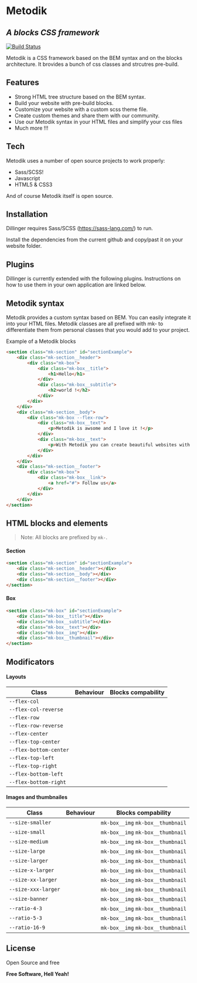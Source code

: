 # Metodik
## _A blocks CSS framework_


[![Build Status](https://travis-ci.org/joemccann/dillinger.svg?branch=master)](https://travis-ci.org/joemccann/dillinger)

Metodik is a CSS framework based on the BEM syntax and on the blocks architecture. It brovides a bunch of css classes and strcutres pre-build.

## Features

- Strong HTML tree structure based on the BEM syntax.
- Build your website with pre-build blocks.
- Customize your website with a custom scss theme file.
- Create custom themes and share them with our community.
- Use our Metodik syntax in your HTML files and simplify your css files
- Much more !!!


## Tech

Metodik uses a number of open source projects to work properly:

- Sass/SCSS!
- Javascript
- HTML5 & CSS3

And of course Metodik itself is open source.

## Installation

Dillinger requires Sass/SCSS (https://sass-lang.com/) to run.

Install the dependencies from the current github and copy/past it on your website folder.

## Plugins

Dillinger is currently extended with the following plugins.
Instructions on how to use them in your own application are linked below.

## Metodik syntax
Metodik provides a custom syntax based on BEM. You can easily integrate it into your HTML files. Metodik classes are all prefixed with mk- to differentiate them from personal classes that you would add to your project.


Example of a Metodik blocks
```html
<section class="mk-section" id="sectionExample">
    <div class="mk-section__header">
        <div class="mk-box">
            <div class="mk-box__title">
                <h1>Hello</h1>
            </div>
            <div class="mk-box__subtitle">
                <h2>world !</h2>
            </div>
        </div>
    </div>
    <div class="mk-section__body">
        <div class="mk-box --flex-row">
            <div class="mk-box__text">
                <p>Metodik is awsome and I love it !</p>
            </div>
            <div class="mk-box__text">
                <p>With Metodik you can create beautiful websites with very little css code.</p>
            </div>
        </div>
    </div>
    <div class="mk-section__footer">
        <div class="mk-box">
            <div class="mk-box__link">
                <a href="#"> Follow us</a>
            </div>
        </div>
    </div>
</section>
```

## HTML blocks and elements

> Note: All blocks are prefixed by `mk-`.
#### Section
```html
<section class="mk-section" id="sectionExample">
    <div class="mk-section__header"></div>
    <div class="mk-section__body"></div>
    <div class="mk-section__footer"></div>
</section>
```

#### Box
```html
<section class="mk-box" id="sectionExample">
    <div class="mk-box__title"></div>
    <div class="mk-box__subtitle"></div>
    <div class="mk-box__text"></div>
    <div class="mk-box__img"></div>
    <div class="mk-box__thumbnail"></div>
</section>
```

## Modificators
#### Layouts
| Class | Behaviour | Blocks compability  |
| ------ | ------ | ------ |
| `--flex-col`| | |
| `--flex-col-reverse`| | |
| `--flex-row`| | |
| `--flex-row-reverse`| | |
| `--flex-center`| | |
| `--flex-top-center`| | |
| `--flex-bottom-center`| | |
| `--flex-top-left`| | |
| `--flex-top-right`| | |
| `--flex-bottom-left`| | |
| `--flex-bottom-right`| | |

#### Images and thumbnailes
| Class | Behaviour | Blocks compability |
| ------ | ------ | ------ |
| `--size-smaller`| |`mk-box__img` `mk-box__thumbnail` |
| `--size-small`| |`mk-box__img` `mk-box__thumbnail` |
| `--size-medium`| |`mk-box__img` `mk-box__thumbnail` |
| `--size-large`| |`mk-box__img` `mk-box__thumbnail` |
| `--size-larger`| |`mk-box__img` `mk-box__thumbnail` |
| `--size-x-larger`| |`mk-box__img` `mk-box__thumbnail` |
| `--size-xx-larger`| |`mk-box__img` `mk-box__thumbnail` |
| `--size-xxx-larger`| |`mk-box__img` `mk-box__thumbnail` |
| `--size-banner`| |`mk-box__img` `mk-box__thumbnail` |
| `--ratio-4-3`| |`mk-box__img` `mk-box__thumbnail` |
| `--ratio-5-3`| |`mk-box__img` `mk-box__thumbnail` |
| `--ratio-16-9`| |`mk-box__img` `mk-box__thumbnail` |


## License

Open Source and free

**Free Software, Hell Yeah!**
